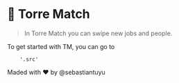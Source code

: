 # 💼 Torre Match 

> In Torre Match you can swipe new jobs and people.

To get started with TM, you can go to 

```
    '.src' 
```
Maded with ❤️ by @sebastiantuyu